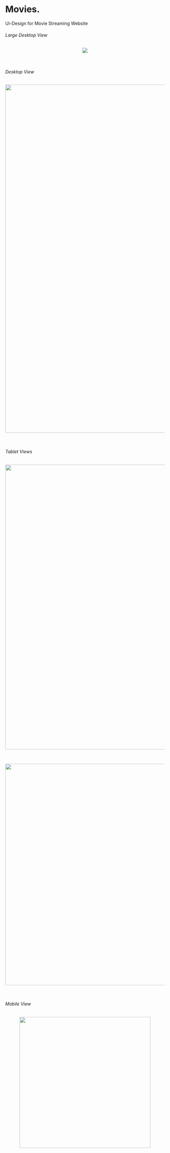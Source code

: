 # Movies.
Ui-Design for Movie Streaming Website 

###### Large Desktop View

<p align="center">
<img src="images/Desktop View.png">
</p>
<br>

###### Desktop View
<p align="center">
<img src="images/Tablet View.png" width="1100px">
</p>
<br>

###### Tablet Views
<p align="center">
<img src="images/900.png" width="900px">
</p>

<br>

<p align="center" >
<img src="images/700px.png" width="700px">
</p>

<br>

###### Mobile View
<p align="center" >
<img src="images/Mobile View.png" width="414px">
</p>

